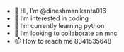 - 👋 Hi, I’m @dineshmanikanta016
- 👀 I’m interested in coding
- 🌱 I’m currently learning python
- 💞️ I’m looking to collaborate on mnc
- 📫 How to reach me 8341535648

<!---
dineshmanikanta016/dineshmanikanta016 is a ✨ special ✨ repository because its `README.md` (this file) appears on your GitHub profile.
You can click the Preview link to take a look at your changes.
--->
